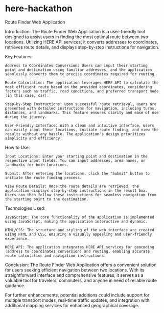 # here-hackathon

Route Finder Web Application

Introduction:
The Route Finder Web Application is a user-friendly tool designed to assist users in finding the most optimal route between two locations. Utilizing HERE API services, it converts addresses to coordinates, retrieves route details, and displays step-by-step instructions for navigation.

Key Features:

    Address to Coordinates Conversion: Users can input their starting point and destination using familiar addresses, and the application seamlessly converts them to precise coordinates required for routing.

    Route Calculation: The application leverages HERE API to calculate the most efficient route based on the provided coordinates, considering factors such as traffic, road conditions, and preferred transport mode (in this case, car).

    Step-by-Step Instructions: Upon successful route retrieval, users are presented with detailed instructions for navigation, including turns, distances, and landmarks. This feature ensures clarity and ease of use during the journey.

    User-Friendly Interface: With a clean and intuitive interface, users can easily input their locations, initiate route finding, and view the results without any hassle. The application's design prioritizes simplicity and efficiency.

How to Use:

    Input Locations: Enter your starting point and destination in the respective input fields. You can input addresses, area names, or landmarks for both locations.

    Submit: After entering the locations, click the "Submit" button to initiate the route finding process.

    View Route Details: Once the route details are retrieved, the application displays step-by-step instructions in the result box. Users can then follow these instructions for seamless navigation from the starting point to the destination.

Technologies Used:

    JavaScript: The core functionality of the application is implemented using JavaScript, making the application interactive and dynamic.

    HTML/CSS: The structure and styling of the web interface are created using HTML and CSS, ensuring a visually appealing and user-friendly experience.

    HERE API: The application integrates HERE API services for geocoding (address to coordinates conversion) and routing, enabling accurate route calculation and navigation instructions.

Conclusion:
The Route Finder Web Application offers a convenient solution for users seeking efficient navigation between two locations. With its straightforward interface and comprehensive features, it serves as a valuable tool for travelers, commuters, and anyone in need of reliable route guidance.

For further enhancements, potential additions could include support for multiple transport modes, real-time traffic updates, and integration with additional mapping services for enhanced geographical coverage.
